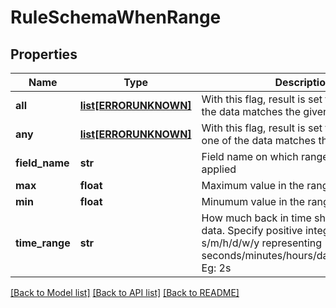 # RuleSchemaWhenRange

## Properties
Name | Type | Description | Notes
------------ | ------------- | ------------- | -------------
**all** | [**list[ERRORUNKNOWN]**](.md) | With this flag, result is set to True only if all the data matches the given condition | [optional] 
**any** | [**list[ERRORUNKNOWN]**](.md) | With this flag, result is set to True if any one of the data matches the condition | [optional] 
**field_name** | **str** | Field name on which range should be applied | 
**max** | **float** | Maximum value in the range | 
**min** | **float** | Minumum value in the range | 
**time_range** | **str** | How much back in time should we look for data. Specify positive integer followed by s/m/h/d/w/y representing seconds/minutes/hours/days/weeks/years. Eg: 2s | [optional] 

[[Back to Model list]](../README.md#documentation-for-models) [[Back to API list]](../README.md#documentation-for-api-endpoints) [[Back to README]](../README.md)


